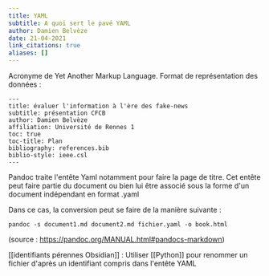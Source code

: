 ```yaml
---
title: YAML
subtitle: A quoi sert le pavé YAML
author: Damien Belvèze
date: 21-04-2021
link_citations: true
aliases: []
---
```


Acronyme de Yet Another Markup Language. 
Format de représentation des données : 

```
---
title: évaluer l'information à l'ère des fake-news
subtitle: présentation CFCB
author: Damien Belvèze
affiliation: Université de Rennes 1
toc: true
toc-title: Plan
bibliography: references.bib
biblio-style: ieee.csl
---
```

Pandoc traite l'entête Yaml notamment pour faire la page de titre. 
Cet entête peut faire partie du document ou bien lui être associé sous la forme d'un document indépendant en format .yaml 

Dans ce cas, la conversion peut se faire de la manière suivante : 

````
pandoc -s document1.md document2.md fichier.yaml -o book.html
````
(source : https://pandoc.org/MANUAL.html#pandocs-markdown)

[[identifiants pérennes Obsidian]] : Utiliser [[Python]] pour renommer un fichier d'après un identifiant compris dans l'entête YAML
